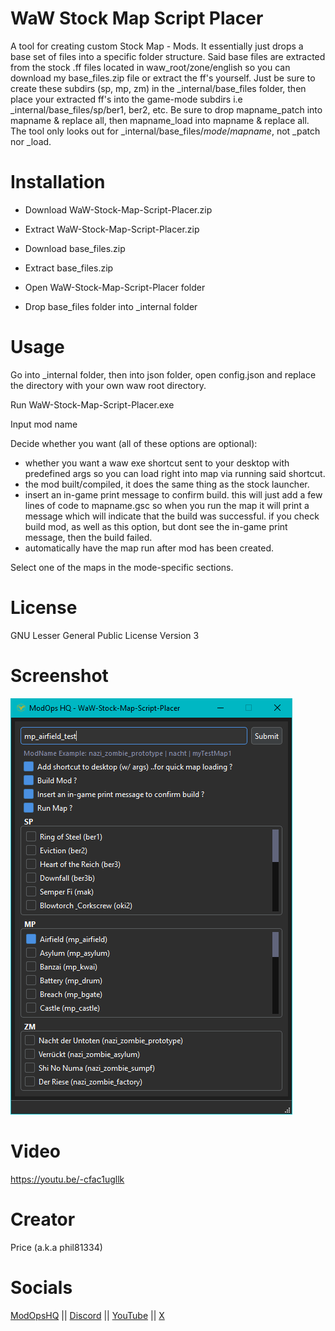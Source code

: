 # WaW Stock Map Script Placer

A tool for creating custom Stock Map - Mods.
It essentially just drops a base set of files into a specific folder structure.
Said base files are extracted from the stock .ff files located in waw_root/zone/english so you can download my base_files.zip file or extract the ff's yourself. Just be sure to create these subdirs (sp, mp, zm) in the _internal/base_files folder, then place your extracted ff's into the game-mode subdirs i.e _internal/base_files/sp/ber1, ber2, etc. Be sure to drop mapname_patch into mapname & replace all, then mapname_load into mapname & replace all. The tool only looks out for _internal/base_files/*mode*/*mapname*, not _patch nor _load.

# Installation

- Download WaW-Stock-Map-Script-Placer.zip
- Extract WaW-Stock-Map-Script-Placer.zip

- Download base_files.zip
- Extract base_files.zip

- Open WaW-Stock-Map-Script-Placer folder
- Drop base_files folder into _internal folder

# Usage

Go into _internal folder, then into json folder, open config.json and replace the directory with your own waw root directory.

Run WaW-Stock-Map-Script-Placer.exe

Input mod name

Decide whether you want (all of these options are optional):
- whether you want a waw exe shortcut sent to your desktop with predefined args so you can load right into map via running said shortcut.
- the mod built/compiled, it does the same thing as the stock launcher.
- insert an in-game print message to confirm build. this will just add a few lines of code to mapname.gsc so when you run the map it will print a message which will indicate that the build was successful. if you check build mod, as well as this option, but dont see the in-game print message, then the build failed.
- automatically have the map run after mod has been created.

Select one of the maps in the mode-specific sections.

# License

GNU Lesser General Public License Version 3

# Screenshot

![alt text](misc/screenshot1.png)

# Video

https://youtu.be/-cfac1ugllk

# Creator

Price (a.k.a phil81334)

# Socials

[ModOpsHQ](https://modopshq.com) || [Discord](https://discord.gg/SEkBECkt2Q) || [YouTube](https://www.youtube.com/@modopshq) || [X](https://x.com/modopshq)
